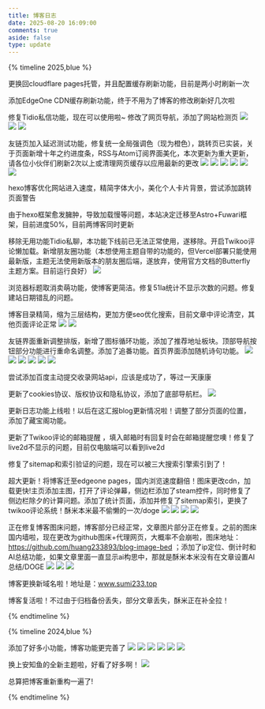 ```yaml
---
title: 博客日志
date: 2025-08-20 16:09:00
comments: true
aside: false
type: update
---
```


{% timeline 2025,blue %}
<!-- timeline 10-13 -->
更换回cloudflare pages托管，并且配置缓存刷新功能，目前是两小时刷新一次
<!-- endtimeline -->
<!-- timeline 10-10 -->
添加EdgeOne CDN缓存刷新功能，终于不用为了博客的修改刷新好几次啦
<!-- endtimeline -->
<!-- timeline 10-08 -->
修复Tidio私信功能，现在可以使用啦~ 修改了网页导航，添加了网站检测页
![](https://cdn.sumi233.top/gh/huang233893/blog-image-bed@main/top/huang233893/imgs/blog/tidio3.png)
![](https://cdn.sumi233.top/gh/huang233893/blog-image-bed@main/top/huang233893/imgs/blog/u10.jpg)
![](https://cdn.sumi233.top/gh/huang233893/blog-image-bed@main/top/huang233893/imgs/blog/u11.jpg)
<!-- endtimeline -->

<!-- timeline 09-24 -->
友链页加入延迟测试功能，修复统一全局强调色（现为橙色），跳转页已实装，关于页面新增十年之约进度条，RSS与Atom订阅界面美化，本次更新为重大更新，请各位小伙伴们刷新2次以上或清理网页缓存以应用最新的更改
![](https://cdn.sumi233.top/gh/huang233893/blog-image-bed@main/top/huang233893/imgs/blog/ht1-2.png)
![](https://cdn.sumi233.top/gh/huang233893/blog-image-bed@main/top/huang233893/imgs/blog/u8.JPG)
![](https://cdn.sumi233.top/gh/huang233893/blog-image-bed@main/top/huang233893/imgs/blog/u9.JPG)
![](https://cdn.sumi233.top/gh/huang233893/blog-image-bed@main/top/huang233893/imgs/blog/u7.JPG)
![](https://cdn.sumi233.top/gh/huang233893/blog-image-bed@main/top/huang233893/imgs/blog/u5.JPG)
![](https://cdn.sumi233.top/gh/huang233893/blog-image-bed@main/top/huang233893/imgs/blog/u6.JPG)
<!-- endtimeline -->

<!-- timeline 09-18 -->
hexo博客优化网站进入速度，精简字体大小，美化个人卡片背景，尝试添加跳转页面警告
<!-- endtimeline -->

<!-- timeline 09-12 -->
由于hexo框架愈发臃肿，导致加载慢等问题，本站决定迁移至Astro+Fuwari框架，目前进度50%，目前两博客同时更新
<!-- endtimeline -->

<!-- timeline 09-09 -->
移除无用功能Tidio私聊，本功能下线前已无法正常使用，遂移除。开启Twikoo评论懒加载。新增朋友圈功能（本想使用主题自带的功能的，但Vercel部署只能使用最新版，主题无法使用新版本的朋友圈后端，遂放弃，使用官方文档的Butterfly主题方案。目前运行良好）
![](https://cdn.sumi233.top/gh/huang233893/blog-image-bed@main/top/huang233893/imgs/blog/friendstest.JPG)
<!-- endtimeline -->

<!-- timeline 09-08 -->
浏览器标题取消卖萌功能，使博客更简洁。修复51la统计不显示次数的问题。修复建站日期错乱的问题。
<!-- endtimeline -->

<!-- timeline 08-29 -->
博客目录精简，缩为三层结构，更加方便seo优化搜索，目前文章中评论清空，其他页面评论正常
![](https://cdn.sumi233.top/gh/huang233893/blog-image-bed@main/top/huang233893/imgs/blog/%E5%B1%8F%E5%B9%95%E6%88%AA%E5%9B%BE%202025-08-29%20123503.jpg)
![](https://cdn.sumi233.top/gh/huang233893/blog-image-bed@main/top/huang233893/imgs/blog/%E5%B1%8F%E5%B9%95%E6%88%AA%E5%9B%BE%202025-08-29%20123458.jpg)
<!-- endtimeline -->

<!-- timeline 08-27 -->
友链界面重新调整排版，新增了图标循环功能，添加了推荐地址板块。顶部导航按钮部分功能进行重命名调整。添加了追番功能。首页界面添加随机诗句功能。
![](https://cdn.sumi233.top/gh/huang233893/blog-image-bed@main/top/huang233893/imgs/blog/%E5%B1%8F%E5%B9%95%E6%88%AA%E5%9B%BE%202025-08-27%20202947.jpg)
![](https://cdn.sumi233.top/gh/huang233893/blog-image-bed@main/top/huang233893/imgs/blog/%E5%B1%8F%E5%B9%95%E6%88%AA%E5%9B%BE%202025-08-27%20202953.jpg)
![](https://cdn.sumi233.top/gh/huang233893/blog-image-bed@main/top/huang233893/imgs/blog/%E5%B1%8F%E5%B9%95%E6%88%AA%E5%9B%BE%202025-08-27%20203038.jpg)
![](https://cdn.sumi233.top/gh/huang233893/blog-image-bed@main/top/huang233893/imgs/blog/%E5%B1%8F%E5%B9%95%E6%88%AA%E5%9B%BE%202025-08-27%20203034.jpg)
![](https://cdn.sumi233.top/gh/huang233893/blog-image-bed@main/top/huang233893/imgs/blog/%E5%B1%8F%E5%B9%95%E6%88%AA%E5%9B%BE%202025-08-27%20203028.jpg)
![](https://cdn.sumi233.top/gh/huang233893/blog-image-bed@main/top/huang233893/imgs/blog/%E5%B1%8F%E5%B9%95%E6%88%AA%E5%9B%BE%202025-08-27%20202801.jpg)
<!-- endtimeline -->

<!-- timeline 08-26 -->
尝试添加百度主动提交收录网站api，应该是成功了，等过一天康康
<!-- endtimeline -->

<!-- timeline 08-21 -->
更新了cookies协议、版权协议和隐私协议，添加了底部导航栏。
![](https://cdn.sumi233.top/gh/huang233893/blog-image-bed@main/top/huang233893/imgs/blog/%E5%B1%8F%E5%B9%95%E6%88%AA%E5%9B%BE%202025-08-21%20021006.jpg)
<!-- endtimeline -->

<!-- timeline 08-20 -->
更新日志功能上线啦！以后在这汇报blog更新情况啦！调整了部分页面的位置，添加了藏宝阁功能。
<!-- endtimeline -->

<!-- timeline 08-19 -->
更新了Twikoo评论的邮箱提醒 ，填入邮箱时有回复时会在邮箱提醒您噢！修复了live2d不显示的问题，目前仅电脑端可以看到live2d
<!-- endtimeline -->

<!-- timeline 08-05 -->
修复了sitemap和索引验证的问题，现在可以被三大搜索引擎索引到了！
<!-- endtimeline -->

<!-- timeline 08-03 -->
超大更新！将博客迁至edgeone pages，国内浏览速度翻倍！图床更改cdn，加载更快!主页添加主图，打开了评论弹幕，侧边栏添加了steam控件，同时修复了侧边栏除夕的计算问题。添加了统计页面，添加并修复了sitemap索引，更换了twikoo评论系统！酥米本米最不偷懒的一次/doge
![](https://cdn.sumi233.top/gh/huang233893/blog-image-bed/top/huang233893/imgs/blog/u1.jpg)
![](https://cdn.sumi233.top/gh/huang233893/blog-image-bed/top/huang233893/imgs/blog/u2.jpg)
![](https://cdn.sumi233.top/gh/huang233893/blog-image-bed/top/huang233893/imgs/blog/u3.jpg)
![](https://cdn.sumi233.top/gh/huang233893/blog-image-bed/top/huang233893/imgs/blog/u4.jpg)
<!-- endtimeline -->

<!-- timeline 08-01 -->
正在修复博客图床问题，博客部分已经正常，文章图片部分正在修复。之前的图床国内墙啦，现在更改为github图床+代理网页，大概率不会崩啦，图床地址：https://github.com/huang233893/blog-image-bed ；添加了ip定位、倒计时和AI总结功能，如果文章里面一直显示ai构思中，那就是酥米本米没有在文章设置AI总结/DOGE
![](https://cdn.sumi233.top/gh/huang233893/blog-image-bed/top/huang233893/imgs/blog/%E5%B1%8F%E5%B9%95%E6%88%AA%E5%9B%BE%202025-08-01%20231018.png)
![](https://cdn.sumi233.top/gh/huang233893/blog-image-bed/top/huang233893/imgs/blog/%E5%B1%8F%E5%B9%95%E6%88%AA%E5%9B%BE%202025-08-01%20230941.png)
![](https://cdn.sumi233.top/gh/huang233893/blog-image-bed/top/huang233893/imgs/blog/img-github.png)
<!-- endtimeline -->

<!-- timeline 07-31 -->
博客更换新域名啦！地址是：www.sumi233.top
<!-- endtimeline -->

<!-- timeline 07-30 -->
博客复活啦！不过由于归档备份丢失，部分文章丢失，酥米正在补全拉！
<!-- endtimeline -->


{% endtimeline %}


{% timeline 2024,blue %}

<!-- timeline 11-22 -->
添加了好多小功能，博客功能更完善了
![](https://cdn.sumi233.top/gh/huang233893/blog-image-bed/top/huang233893/imgs/blog/1732237019613da5978f27621294f.png)
![](https://cdn.sumi233.top/gh/huang233893/blog-image-bed/top/huang233893/imgs/blog/1732236800160b802187d317a4ac5.png)
![](https://cdn.sumi233.top/gh/huang233893/blog-image-bed/top/huang233893/imgs/blog/173223677386300a1573248699c53.png)
![](https://cdn.sumi233.top/gh/huang233893/blog-image-bed/top/huang233893/imgs/blog/173223675497122e18b06ea8295e9.png)
![](https://cdn.sumi233.top/gh/huang233893/blog-image-bed/top/huang233893/imgs/blog/17322368514320f7a2fe87aedca4b.png)
![](https://cdn.sumi233.top/gh/huang233893/blog-image-bed/top/huang233893/imgs/blog/17322367133863e0a7331134044b4.png)
<!-- endtimeline -->

<!-- timeline 11-20 -->
换上安知鱼的全新主题啦，好看了好多啊！
![](https://cdn.sumi233.top/gh/huang233893/blog-image-bed/top/huang233893/imgs/blog/link%20(2).png)
<!-- endtimeline -->

<!-- timeline 11-09 -->
总算把博客重新重构一遍了!
<!-- endtimeline -->

{% endtimeline %}